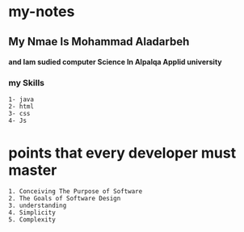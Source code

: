# my-notes
## My Nmae Is Mohammad Aladarbeh

#### and Iam sudied computer Science In Alpalqa Applid university

### my Skills

    1- java
    2- html
    3- css
    4- Js

# points that every developer must master

    1. Conceiving The Purpose of Software
    2. The Goals of Software Design
    3. understanding
    4. Simplicity
    5. Complexity
  
